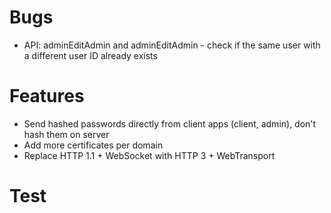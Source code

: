 # Bugs

- API: adminEditAdmin and adminEditAdmin - check if the same user with a different user ID already exists

# Features

- Send hashed passwords directly from client apps (client, admin), don't hash them on server
- Add more certificates per domain
- Replace HTTP 1.1 + WebSocket with HTTP 3 + WebTransport

# Test
